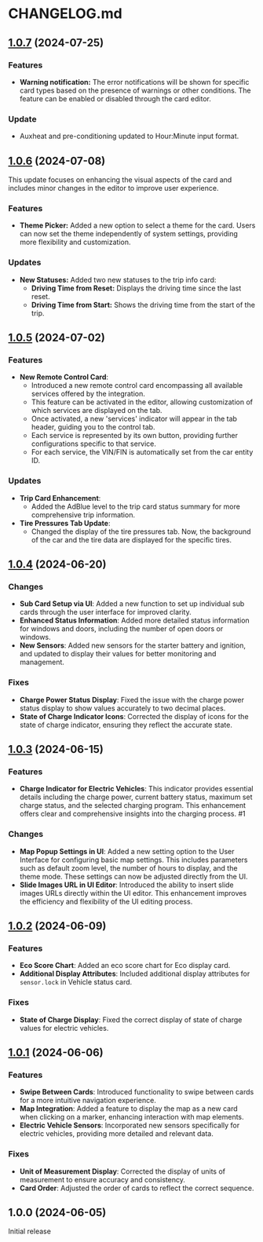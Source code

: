 # CHANGELOG.md

## [1.0.7](https://github.com/ngocjohn/vehicle-info-card/releases/tag/v1.0.7) (2024-07-25)

### Features

- **Warning notification:** The error notifications will be shown for specific card types based on the presence of warnings or other conditions. The feature can be enabled or disabled through the card editor.

### Update

- Auxheat and pre-conditioning updated to Hour:Minute input format.

## [1.0.6](https://github.com/ngocjohn/vehicle-info-card/releases/tag/v1.0.6) (2024-07-08)

This update focuses on enhancing the visual aspects of the card and includes minor changes in the editor to improve user experience.

### Features

- **Theme Picker:** Added a new option to select a theme for the card. Users can now set the theme independently of system settings, providing more flexibility and customization.

### Updates

- **New Statuses:** Added two new statuses to the trip info card:
  - **Driving Time from Reset:** Displays the driving time since the last reset.
  - **Driving Time from Start:** Shows the driving time from the start of the trip.

## [1.0.5](https://github.com/ngocjohn/vehicle-info-card/releases/tag/v1.0.5) (2024-07-02)

### Features

- **New Remote Control Card**:
  - Introduced a new remote control card encompassing all available services offered by the integration.
  - This feature can be activated in the editor, allowing customization of which services are displayed on the tab.
  - Once activated, a new 'services' indicator will appear in the tab header, guiding you to the control tab.
  - Each service is represented by its own button, providing further configurations specific to that service.
  - For each service, the VIN/FIN is automatically set from the car entity ID.

### Updates

- **Trip Card Enhancement**:
  - Added the AdBlue level to the trip card status summary for more comprehensive trip information.
- **Tire Pressures Tab Update**:
  - Changed the display of the tire pressures tab. Now, the background of the car and the tire data are displayed for the specific tires.

## [1.0.4](https://github.com/ngocjohn/vehicle-info-card/releases/tag/v1.0.4) (2024-06-20)

### Changes

- **Sub Card Setup via UI**: Added a new function to set up individual sub cards through the user interface for improved clarity.
- **Enhanced Status Information**: Added more detailed status information for windows and doors, including the number of open doors or windows.
- **New Sensors**: Added new sensors for the starter battery and ignition, and updated to display their values for better monitoring and management.

### Fixes

- **Charge Power Status Display**: Fixed the issue with the charge power status display to show values accurately to two decimal places.
- **State of Charge Indicator Icons**: Corrected the display of icons for the state of charge indicator, ensuring they reflect the accurate state.

## [1.0.3](https://github.com/ngocjohn/vehicle-info-card/releases/tag/v1.0.3) (2024-06-15)

### Features

- **Charge Indicator for Electric Vehicles**: This indicator provides essential details including the charge power, current battery status, maximum set charge status, and the selected charging program. This enhancement offers clear and comprehensive insights into the charging process. #1

### Changes

- **Map Popup Settings in UI**: Added a new setting option to the User Interface for configuring basic map settings. This includes parameters such as default zoom level, the number of hours to display, and the theme mode. These settings can now be adjusted directly from the UI.
- **Slide Images URL in UI Editor**: Introduced the ability to insert slide images URLs directly within the UI editor. This enhancement improves the efficiency and flexibility of the UI editing process.

## [1.0.2](https://github.com/ngocjohn/vehicle-info-card/releases/tag/v1.0.2) (2024-06-09)

### Features

- **Eco Score Chart**: Added an eco score chart for Eco display card.
- **Additional Display Attributes**: Included additional display attributes for `sensor.lock` in Vehicle status card.

### Fixes

- **State of Charge Display**: Fixed the correct display of state of charge values for electric vehicles.

## [1.0.1](https://github.com/ngocjohn/vehicle-info-card/releases/tag/v1.0.1) (2024-06-06)

### Features

- **Swipe Between Cards**: Introduced functionality to swipe between cards for a more intuitive navigation experience.
- **Map Integration**: Added a feature to display the map as a new card when clicking on a marker, enhancing interaction with map elements.
- **Electric Vehicle Sensors**: Incorporated new sensors specifically for electric vehicles, providing more detailed and relevant data.

### Fixes

- **Unit of Measurement Display**: Corrected the display of units of measurement to ensure accuracy and consistency.
- **Card Order**: Adjusted the order of cards to reflect the correct sequence.

## 1.0.0 (2024-06-05)

Initial release
